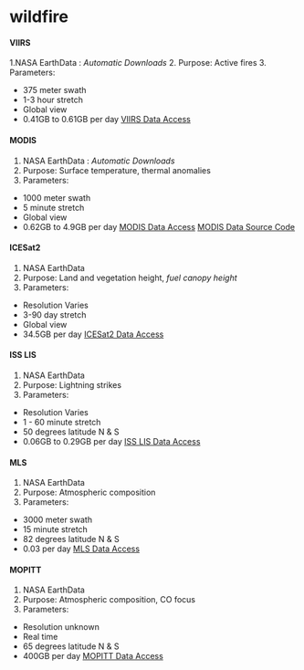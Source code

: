 # wildfire
#### **VIIRS**

1.NASA EarthData
: *Automatic Downloads*
2. Purpose: Active fires
3. Parameters:
- 375 meter swath
- 1-3 hour stretch
- Global view
- 0.41GB to 0.61GB per day
[VIIRS Data Access](https://www.earthdata.nasa.gov/learn/find-data/near-real-time/viirs)

#### **MODIS**
1. NASA EarthData
: *Automatic Downloads*
2. Purpose: Surface temperature, thermal anomalies
3. Parameters:
- 1000 meter swath
- 5 minute stretch
- Global view
- 0.62GB to 4.9GB per day
[MODIS Data Access](https://www.earthdata.nasa.gov/learn/find-data/near-real-time/modis)
[MODIS Data Source Code](https://github.com/nasa-gibs/worldview)

#### **ICESat2**
1. NASA EarthData
2. Purpose: Land and vegetation height, *fuel canopy height*
3. Parameters:
- Resolution Varies
- 3-90 day stretch
- Global view
- 34.5GB per day
[ICESat2 Data Access](https://www.earthdata.nasa.gov/learn/find-data/near-real-time/icesat2-nrt)

#### **ISS LIS**
1. NASA EarthData
2. Purpose: Lightning strikes
3. Parameters:
- Resolution Varies
- 1 - 60 minute stretch
- 50 degrees latitude N & S
- 0.06GB to 0.29GB per day
[ISS LIS Data Access](https://www.earthdata.nasa.gov/learn/find-data/near-real-time/lis)

#### **MLS**
1. NASA EarthData
2. Purpose: Atmospheric composition
3. Parameters:
- 3000 meter swath
- 15 minute stretch
- 82 degrees latitude N & S
- 0.03 per day
[MLS Data Access](https://www.earthdata.nasa.gov/learn/find-data/near-real-time/mls)

#### **MOPITT**
1. NASA EarthData
2. Purpose: Atmospheric composition, CO focus
3. Parameters:
- Resolution unknown
- Real time
- 65 degrees latitude N & S
- 400GB per day
[MOPITT Data Access](https://www.earthdata.nasa.gov/learn/find-data/near-real-time/mopitt)
